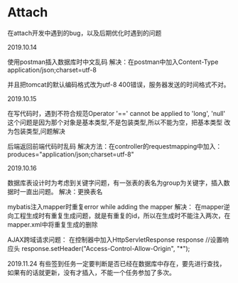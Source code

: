 # Attach

在attach开发中遇到的bug，以及后期优化时遇到的问题

2019.10.14

使用postman插入数据库时中文乱码
解决：在postman中加入Content-Type   application/json;charset=utf-8

并且把tomcat的默认编码格式改为utf-8
400错误，服务器发送的时间格式不对。


2019.10.15

在写代码时，遇到不符合规范Operator '==' cannot be applied to 'long', 'null'
这个问题是因为那个对象是基本类型,不是包装类型,所以不能为空，把基本类型 改为包装类型,问题解决


后端返回前端代码时乱码
解决方法：在controller的requestmapping中加入：produces="application/json;charset=utf-8"



2019.10.16


数据库表设计时为考虑到关键字问题，有一张表的表名为group为关键字，插入数据时一直出问题。
解决：更换表名

mybatis注入mapper时重复error while adding the mapper
解决：
在mapper逆向工程生成时有重复生成问题，就是有重复的id，所以在生成时不能注入两次，在mapper.xml中将重复生成的删除


AJAX跨域请求问题：
在控制器中加入HttpServletResponse response
//设置响应头
response.setHeader("Access-Control-Allow-Origin", "*");

2019.11.24
有些签到任务一定要判断是否已经在数据库中存在，要先进行查找，如果有的话就更新，没有才插入，不能一个任务参加了多次。

